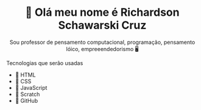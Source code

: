 <h1 align="center">👋 Olá meu nome é Richardson Schawarski Cruz</h1>

<p align="center">Sou professor de pensamento computacional, programação, pensamento lóico, empreeendedorismo 🖥️</p>
<p>Tecnologias que serão usadas</p>

- 🏴󠁧󠁢󠁳󠁣󠁴󠁿 HTML
- 🏴󠁧󠁢󠁳󠁣󠁴󠁿 CSS
- 🏴󠁧󠁢󠁳󠁣󠁴󠁿 JavaScript
- 🏴󠁧󠁢󠁳󠁣󠁴󠁿 Scratch
- 🏴󠁧󠁢󠁳󠁣󠁴󠁿 GitHub

<!--
**professorrichardson/professorrichardson** is a ✨ _special_ ✨ repository because its `README.md` (this file) appears on your GitHub profile.

Here are some ideas to get you started:

- 🔭 I’m currently working on ...
- 🌱 I’m currently learning ...
- 👯 I’m looking to collaborate on ...
- 🤔 I’m looking for help with ...
- 💬 Ask me about ...
- 📫 How to reach me: ...
- 😄 Pronouns: ...
- ⚡ Fun fact: ...
-->
